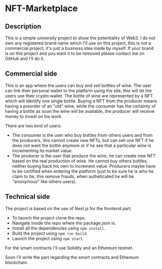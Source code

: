 # NFT-Marketplace

## Description
This is a simple university project to show the potentiality of Web3.
I do not own any registered brand name which I'll use on this project, this is not a commercial project, it's just a business idea made by myself. If your brand is on this project and you want it to be removed please contact me on GitHub and I'll do it. 

## Commercial side

This is an app where the users can buy and sell bottles of wine.
The user can link their personal wallet to the platform using the site, this will let the users use their crypto wallet.
The bottle of wine are represented by a NFT which will identify one single bottle.
Buying a NFT from the producer means having a preorder of an "old" wine, while the consumer has the certainty of having a bottle as soon the wine will be available, the producer will receive money to invest on his work.

There are two kind of users:
- The consumer is the user who buy bottles from others users and from the producers, this cannot create new NFTs, but can sell one NFT if he does not want the bottle anymore or if he see that a particular wine is incrementing its market value.
- The producer is the user that produce the wine, he can create new NFT based on the real production of wine. He cannot buy others bottles, neither buying back his own to increment value.
Producers maybe have to be certified when entering the platform (just to be sure he is who he claim to be, this remove frauds, when autheticated he will be "anonymous" like others users).

## Technical side

The project is based on the use of Next.js for the frontend part.
- To launch the project clone the repo.
- Navigate inside the repo where the package.json is.
- Install all the dependencies using ```npm install```.
- Build the project using ```npm run build```.
- Launch the project using ```npm start```.

For the smart contracts I'll use Solidity and an Ethereum testnet.

Soon I'll write the part regarding the smart contracts and Ethereum blockchain.